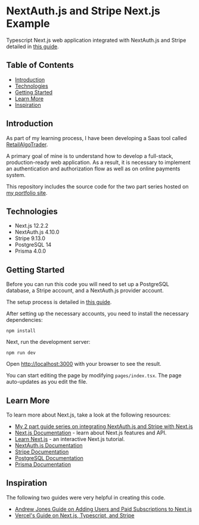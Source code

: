 # NextAuth.js and Stripe Next.js Example

Typescript Next.js web application integrated with NextAuth.js and Stripe detailed in [this guide](https://mattlaux/posts/settingUpNextAuth).

## Table of Contents

- [Introduction](#introduction)
- [Technologies](#technologies)
- [Getting Started](#getting-started)
- [Learn More](#learn-more)
- [Inspiration](#inspiration)

## Introduction

As part of my learning process, I have been developing a Saas tool called [RetailAlgoTrader](https://retailalgotrader.com).

A primary goal of mine is to understand how to develop a full-stack, production-ready web application. As a result, it is necessary
to implement an authentication and authorization flow as well as on online payments system.

This repository includes the source code for the two part series hosted on [my portfolio site](https://mattlaux/).

## Technologies

- Next.js 12.2.2
- NextAuth.js 4.10.0
- Stripe 9.13.0
- PostgreSQL 14
- Prisma 4.0.0

## Getting Started

Before you can run this code you will need to set up a PostgreSQL database, a Stripe account, and a NextAuth.js provider account.

The setup process is detailed in [this guide](https://mattlaux/posts/settingUpNextAuth).

After setting up the necessary accounts, you need to install the necessary dependencies:

```
npm install
```

Next, run the development server:

```
npm run dev
```

Open [http://localhost:3000](http://localhost:3000) with your browser to see the result.

You can start editing the page by modifying `pages/index.tsx`. The page auto-updates as you edit the file.

## Learn More

To learn more about Next.js, take a look at the following resources:

- [My 2 part guide series on integrating NextAuth.js and Stripe with Next.js](https://mattlaux/posts/settingUpNextAuth)
- [Next.js Documentation](https://nextjs.org/docs) - learn about Next.js features and API.
- [Learn Next.js](https://nextjs.org/learn) - an interactive Next.js tutorial.
- [NextAuth.js Documentation](https://next-auth.js.org/getting-started/introduction)
- [Stripe Documentation](https://stripe.com/docs/api?lang=node)
- [PostgreSQL Documentation](https://www.postgresql.org/docs/)
- [Prisma Documentation](https://www.prisma.io/docs/)

## Inspiration

The following two guides were very helpful in creating this code.

- [Andrew Jones Guide on Adding Users and Paid Subscriptions to Next.js](https://dev.to/ajones_codes/how-to-add-user-accounts-and-paid-subscriptions-to-your-nextjs-website-585e)
- [Vercel's Guide on Next.js, Typescript, and Stripe](https://vercel.com/guides/getting-started-with-nextjs-typescript-stripe)
